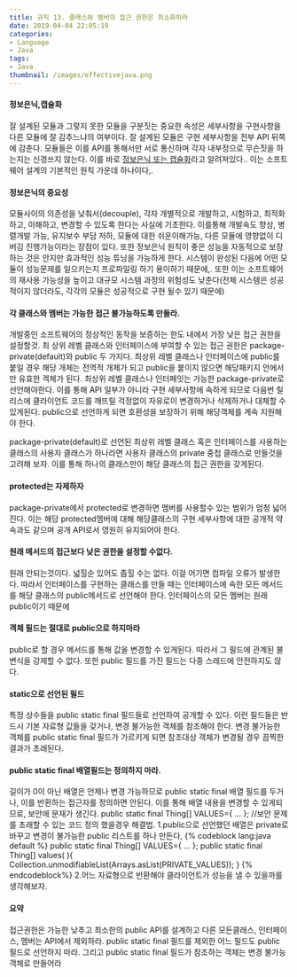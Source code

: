 ```yaml
---
title: 규칙 13. 클래스와 멤버의 접근 권한은 최소화하라
date: 2019-04-04 22:05:19
categories:
- Language
- Java
tags:
- Java
thumbnail: /images/effectivejava.png
---
```

#### 정보은닉,캡슐화
잘 설계된 모듈과 그렇지 못한 모듈을 구분짓는 중요한 속성은 세부사항을 구현사항을 다른 모듈에 잘 감추느냐의 여부이다. 잘 설계된 모듈은 구현 세부사항을 전부 API 뒤쪽에 감춘다. 모듈들은 이를 API를 통해서만 서로 통신하며 각자 내부정으로 무슨짓을 하는지는 신경쓰지 않는다. 이를 바로 <u>정보은닉 또는 캡슐화</u>라고 알려져있다.. 이는 소프트웨어 설계의 기본적인 원칙 가운데 하나이다,.

#### 정보은닉의 중요성
모듈사이의 의존성을 낮춰서(decouple), 각자 개별적으로 개발하고, 시험하고, 최적화하고, 이해하고, 변경할 수 있도록 한다는 사실에 기초한다. 이를통해 개발속도 향상, 병렬개발 가능, 유지보수 부담 저하, 모듈에 대한 쉬운이해가능, 다른 모듈에 영향없이 디버깅 진행가능이라는 장점이 있다. 또한 정보은닉 원칙이 좋은 성능을 자동적으로 보장하는 것은 안지만 효과적인 성능 튜닝을 가능하게 한다. 시스템이 완성된 다음에 어떤 모듈이 성능문제를 일으키는지 프로파일링 하기 용이하기 때문에,. 또한 이는 소프트웨어의 재사용 가능성을 높이고 대규모 시스템 과정의 위험성도 낮춘다(전체 시스템은 성공적이지 않더라도, 각각의 모듈은 성공적으로 구현 될수 있기 때문에)

#### 각 클래스와 멤버는 가능한 접근 불가능하도록 만들라.
개발중인 소프트웨어의 정상적인 동작을 보증하는 한도 내에서 가장 낮은 접근 권한을 설정할것.
최 상위 레벨 클래스와 인터페이스에 부여할 수 있는 접근 권한은 package-private(default)와 public 두 가지다.
최상위 레벨 클래스나 인터페이스에 public를 붙일 경우 해당 개체는 전역적 개체가 되고 public을 붙이지 않으면 해당패키지 안에서만 유효한 겍체가 된다. 최상위 레벨 클래스나 인터페잇는 가능한 package-private로 선언해야한다. 이를 통해 API 일부가 아니라 구현 세부사항에 속하게 되므로 다음번 릴리스에 클라이언트 코드를 깨뜨릴 걱정없이 자유로이 변경하거나 삭제하거나 대체할 수 있게된다. public으로 선언하게 되면 호환성을 보장하기 위해 해당객체를 계속 지원해야 한다.

package-private(default)로 선언된 최상위 레벨 클래스 혹은 인터페이스를 사용하는 클래스의 사용자 클래스가 하나라면 사용자 클래스의 private 중첩 클래스로 만들것을 고려해 보자. 이를 통해 하나의 클래스만이 해당 클래스의 접근 권한을 갖게된다.

#### protected는 자제하자
package-private에서 protected로 변경하면 멤버를 사용할수 있는 범위가 엄청 넓어진다. 이는 해당 protected멤버에 대해 해당클래스의 구현 세부사항에 대한 공개적 약속과도 같으며 공개 API로서 영원히 유지되어야 한다.

#### 원래 메서드의  접근보다 낮은 권한을 설정할 수없다.
원래 안되는것이다. 넓힐순 있어도 좁힐 수는 없다. 이걸 어기면 컴파일 오류가 발생한다. 따라서 인터페이스를 구현하는 클래스를 만들 때는 인터페이스에 속한 모든 메서드를 해당 클래스의 public메서드로 선언해야 한다. 인터페이스의 모든 멤버는 원래 public이기 때문에

#### 겍체 필드는 절대로 public으로 하지마라
public로 할 경우 메서드를 통해 값을 변경할 수 있게된다. 따라서 그 필드에 관계된 불변식을 강제할 수 없다. 또한 public 필드를 가진 필드는 다중 스레드에 안전하지도 않다.

#### static으로 선언된 필드
특정 상수들을 public static final 필드들로 선언하여 공개할 수 있다. 이런 필드들은 반드시 기본 자료형 값들을 갖거나, 변경 불가능한 객체를 참조해야 한다. 변경 불가능한 객체를 public static final 필드가 가르키게 되면 참조대상 객체가 변경될 경우 끔찍한 결과가 초래된다.

#### public static final 배열필드는 정의하지 마라.
길이가 0이 아닌 배열은 언제나 변경 가능하므로 public static final 배열 필드를 두거나, 이를 반환하는 접근자를 정의하면 안된다. 이를 통해 배열 내용을 변경할 수 있게되므로, 보안에 문재가 생긴다.
public static final Thing[] VALUES={ ... }; 	//보안 문제를 초래할 수 있는 코드
정의 했을경우 해결법.
1.public으로 선언했던 배열은 private로 바꾸고 변경이 불가능한 public 리스트를 하나 만든다,
{% codeblock lang:java default %}
public static final Thing[] VALUES={ ... };
public static final Thing[] values( ){
	Collection.unmodifiableList(Arrays.asList(PRIVATE_VALUES));
}
{% endcodeblock%}
2.어느 자료형으로 반환해야 클라이언트가 성능을 낼 수 있을까를 생각해보자.


#### 요약
접근권한은 가능한 낮추고 최소한의 public API를 설계하고 다른 모든클래스, 인터페이스, 멤버는 API에서 제외하라. public static final 필드를 제외한 어느 필드도 public 필드로 선언하지 마라. 그리고 public static final 필드가 참조하는 객체는 변경 불가능 객체로 만들어라
